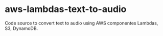 # aws-lambdas-text-to-audio
Code source to convert text to audio using AWS componentes Lambdas, S3, DynamoDB.
